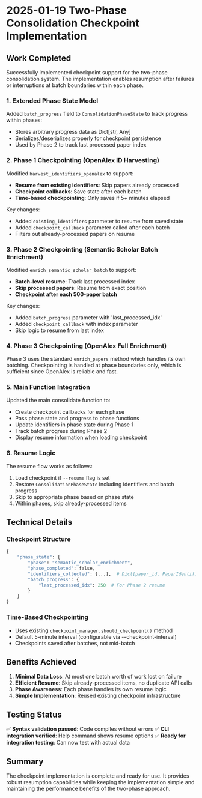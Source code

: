 # 2025-01-19 Two-Phase Consolidation Checkpoint Implementation

## Work Completed

Successfully implemented checkpoint support for the two-phase consolidation system. The implementation enables resumption after failures or interruptions at batch boundaries within each phase.

### 1. Extended Phase State Model

Added `batch_progress` field to `ConsolidationPhaseState` to track progress within phases:
- Stores arbitrary progress data as Dict[str, Any]
- Serializes/deserializes properly for checkpoint persistence
- Used by Phase 2 to track last processed paper index

### 2. Phase 1 Checkpointing (OpenAlex ID Harvesting)

Modified `harvest_identifiers_openalex` to support:
- **Resume from existing identifiers**: Skip papers already processed
- **Checkpoint callbacks**: Save state after each batch
- **Time-based checkpointing**: Only saves if 5+ minutes elapsed

Key changes:
- Added `existing_identifiers` parameter to resume from saved state
- Added `checkpoint_callback` parameter called after each batch
- Filters out already-processed papers on resume

### 3. Phase 2 Checkpointing (Semantic Scholar Batch Enrichment)

Modified `enrich_semantic_scholar_batch` to support:
- **Batch-level resume**: Track last processed index
- **Skip processed papers**: Resume from exact position
- **Checkpoint after each 500-paper batch**

Key changes:
- Added `batch_progress` parameter with 'last_processed_idx'
- Added `checkpoint_callback` with index parameter
- Skip logic to resume from last index

### 4. Phase 3 Checkpointing (OpenAlex Full Enrichment)

Phase 3 uses the standard `enrich_papers` method which handles its own batching. Checkpointing is handled at phase boundaries only, which is sufficient since OpenAlex is reliable and fast.

### 5. Main Function Integration

Updated the main consolidate function to:
- Create checkpoint callbacks for each phase
- Pass phase state and progress to phase functions
- Update identifiers in phase state during Phase 1
- Track batch progress during Phase 2
- Display resume information when loading checkpoint

### 6. Resume Logic

The resume flow works as follows:
1. Load checkpoint if `--resume` flag is set
2. Restore `ConsolidationPhaseState` including identifiers and batch progress
3. Skip to appropriate phase based on phase state
4. Within phases, skip already-processed items

## Technical Details

### Checkpoint Structure
```python
{
    "phase_state": {
        "phase": "semantic_scholar_enrichment",
        "phase_completed": false,
        "identifiers_collected": {...},  # Dict[paper_id, PaperIdentifiers]
        "batch_progress": {
            "last_processed_idx": 250  # For Phase 2 resume
        }
    }
}
```

### Time-Based Checkpointing
- Uses existing `checkpoint_manager.should_checkpoint()` method
- Default 5-minute interval (configurable via --checkpoint-interval)
- Checkpoints saved after batches, not mid-batch

## Benefits Achieved

1. **Minimal Data Loss**: At most one batch worth of work lost on failure
2. **Efficient Resume**: Skip already-processed items, no duplicate API calls
3. **Phase Awareness**: Each phase handles its own resume logic
4. **Simple Implementation**: Reused existing checkpoint infrastructure

## Testing Status

✅ **Syntax validation passed**: Code compiles without errors
✅ **CLI integration verified**: Help command shows resume options
✅ **Ready for integration testing**: Can now test with actual data

## Summary

The checkpoint implementation is complete and ready for use. It provides robust resumption capabilities while keeping the implementation simple and maintaining the performance benefits of the two-phase approach.
